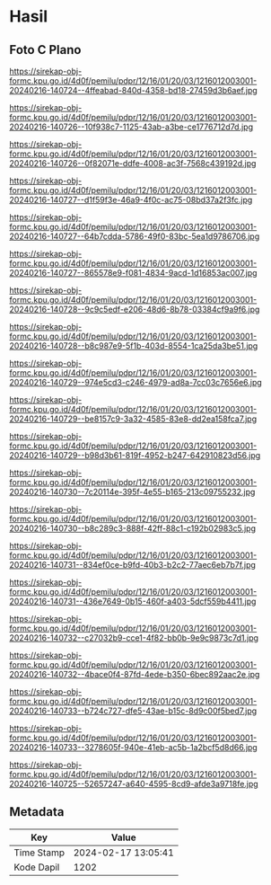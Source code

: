 # Hasil

## Foto C Plano

https://sirekap-obj-formc.kpu.go.id/4d0f/pemilu/pdpr/12/16/01/20/03/1216012003001-20240216-140724--4ffeabad-840d-4358-bd18-27459d3b6aef.jpg

https://sirekap-obj-formc.kpu.go.id/4d0f/pemilu/pdpr/12/16/01/20/03/1216012003001-20240216-140726--10f938c7-1125-43ab-a3be-ce1776712d7d.jpg

https://sirekap-obj-formc.kpu.go.id/4d0f/pemilu/pdpr/12/16/01/20/03/1216012003001-20240216-140726--0f82071e-ddfe-4008-ac3f-7568c439192d.jpg

https://sirekap-obj-formc.kpu.go.id/4d0f/pemilu/pdpr/12/16/01/20/03/1216012003001-20240216-140727--d1f59f3e-46a9-4f0c-ac75-08bd37a2f3fc.jpg

https://sirekap-obj-formc.kpu.go.id/4d0f/pemilu/pdpr/12/16/01/20/03/1216012003001-20240216-140727--64b7cdda-5786-49f0-83bc-5ea1d9786706.jpg

https://sirekap-obj-formc.kpu.go.id/4d0f/pemilu/pdpr/12/16/01/20/03/1216012003001-20240216-140727--865578e9-f081-4834-9acd-1d16853ac007.jpg

https://sirekap-obj-formc.kpu.go.id/4d0f/pemilu/pdpr/12/16/01/20/03/1216012003001-20240216-140728--9c9c5edf-e206-48d6-8b78-03384cf9a9f6.jpg

https://sirekap-obj-formc.kpu.go.id/4d0f/pemilu/pdpr/12/16/01/20/03/1216012003001-20240216-140728--b8c987e9-5f1b-403d-8554-1ca25da3be51.jpg

https://sirekap-obj-formc.kpu.go.id/4d0f/pemilu/pdpr/12/16/01/20/03/1216012003001-20240216-140729--974e5cd3-c246-4979-ad8a-7cc03c7656e6.jpg

https://sirekap-obj-formc.kpu.go.id/4d0f/pemilu/pdpr/12/16/01/20/03/1216012003001-20240216-140729--be8157c9-3a32-4585-83e8-dd2ea158fca7.jpg

https://sirekap-obj-formc.kpu.go.id/4d0f/pemilu/pdpr/12/16/01/20/03/1216012003001-20240216-140729--b98d3b61-819f-4952-b247-642910823d56.jpg

https://sirekap-obj-formc.kpu.go.id/4d0f/pemilu/pdpr/12/16/01/20/03/1216012003001-20240216-140730--7c20114e-395f-4e55-b165-213c09755232.jpg

https://sirekap-obj-formc.kpu.go.id/4d0f/pemilu/pdpr/12/16/01/20/03/1216012003001-20240216-140730--b8c289c3-888f-42ff-88c1-c192b02983c5.jpg

https://sirekap-obj-formc.kpu.go.id/4d0f/pemilu/pdpr/12/16/01/20/03/1216012003001-20240216-140731--834ef0ce-b9fd-40b3-b2c2-77aec6eb7b7f.jpg

https://sirekap-obj-formc.kpu.go.id/4d0f/pemilu/pdpr/12/16/01/20/03/1216012003001-20240216-140731--436e7649-0b15-460f-a403-5dcf559b4411.jpg

https://sirekap-obj-formc.kpu.go.id/4d0f/pemilu/pdpr/12/16/01/20/03/1216012003001-20240216-140732--c27032b9-cce1-4f82-bb0b-9e9c9873c7d1.jpg

https://sirekap-obj-formc.kpu.go.id/4d0f/pemilu/pdpr/12/16/01/20/03/1216012003001-20240216-140732--4bace0f4-87fd-4ede-b350-6bec892aac2e.jpg

https://sirekap-obj-formc.kpu.go.id/4d0f/pemilu/pdpr/12/16/01/20/03/1216012003001-20240216-140733--b724c727-dfe5-43ae-b15c-8d9c00f5bed7.jpg

https://sirekap-obj-formc.kpu.go.id/4d0f/pemilu/pdpr/12/16/01/20/03/1216012003001-20240216-140733--3278605f-940e-41eb-ac5b-1a2bcf5d8d66.jpg

https://sirekap-obj-formc.kpu.go.id/4d0f/pemilu/pdpr/12/16/01/20/03/1216012003001-20240216-140725--52657247-a640-4595-8cd9-afde3a9718fe.jpg


## Metadata

| Key        | Value               |
| ---------- | ------------------- |
| Time Stamp | 2024-02-17 13:05:41 |
| Kode Dapil | 1202                |



